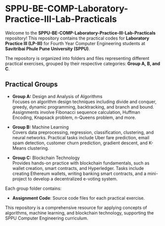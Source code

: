 # SPPU-BE-COMP-Laboratory-Practice-III-Lab-Practicals

Welcome to the **SPPU-BE-COMP-Laboratory-Practice-III-Lab-Practicals** repository! This repository contains the practical codes for **Laboratory Practice III (LP-III)** for Fourth Year Computer Engineering students at **Savitribai Phule Pune University (SPPU)**.

The repository is organized into folders and files representing different practical exercises, grouped by their respective categories: **Group A, B, and C**.

## Practical Groups

- **Group A:** Design and Analysis of Algorithms  
  Focuses on algorithm design techniques including divide and conquer, greedy, dynamic programming, backtracking, and branch and bound. Assignments involve Fibonacci sequence calculation, Huffman Encoding, Knapsack problem, n-Queens problem, and more.

- **Group B:** Machine Learning  
  Covers data preprocessing, regression, classification, clustering, and neural networks. Practical tasks include Uber fare prediction, email spam detection, customer churn prediction, gradient descent, and K-Means clustering.

- **Group C:** Blockchain Technology  
  Provides hands-on practice with blockchain fundamentals, such as wallet creation, smart contracts, and Hyperledger. Tasks include creating Ethereum wallets, writing banking smart contracts, and a mini-project to develop a decentralized e-voting system.

Each group folder contains:
- **Assignment Code**: Source code files for each practical exercise.

This repository is a comprehensive resource for applying concepts of algorithms, machine learning, and blockchain technology, supporting the SPPU Computer Engineering curriculum.
